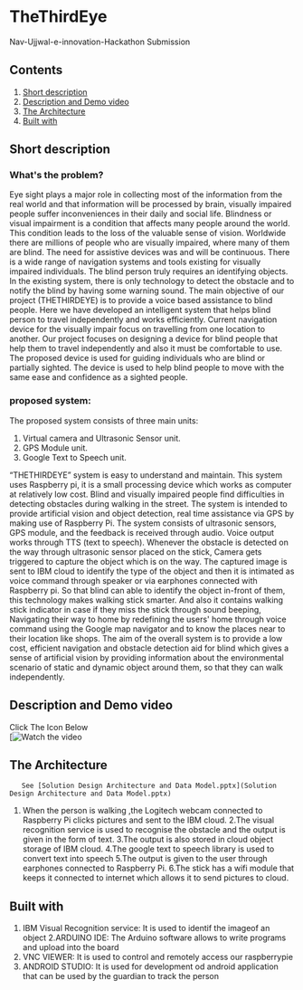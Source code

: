 # TheThirdEye

Nav-Ujjwal-e-innovation-Hackathon Submission

## Contents

1. [Short description](#short-description)
1. [Description and Demo video](#description-and-demo-video)
1. [The Architecture](#the-architecture)
1. [Built with](#built-with)
## Short description

### What's the problem?


Eye sight plays a major role in collecting most of the information from the real world and that information will be processed by brain, visually impaired people suffer inconveniences in their daily and social life. Blindness or visual impairment is a condition that affects many people around the world. This condition leads to the loss of the valuable sense of vision. Worldwide there are millions of people who are visually impaired, where many of them are blind. The need for assistive devices was and will be continuous. There is a wide range of navigation systems and tools existing for visually impaired individuals. The blind person truly requires an identifying objects. 
In the existing system, there is only technology to detect the obstacle and to notify the blind by having some warning sound. 
The main objective of our project (THETHIRDEYE) is to provide a voice based assistance to blind people. Here we have developed an intelligent system that helps blind person to travel independently and works efficiently. Current navigation device for the visually impair focus on travelling from one location to another. Our project focuses on designing a device for blind people that help them to travel independently and also it must be comfortable to use. The proposed device is used for guiding individuals who are blind or partially sighted. The device is used to help blind people to move with the same ease and confidence as a sighted people.

### proposed system:
The proposed system consists of three main units:

 1. Virtual camera and Ultrasonic Sensor unit. 
 2. GPS Module unit. 
 3. Google Text to Speech unit.
 
“THETHIRDEYE” system is easy to understand and maintain. This system uses Raspberry pi, it is a small processing device which works as computer at relatively low cost. Blind and visually impaired people find difficulties in detecting obstacles during walking in the street. The system is intended to provide artificial vision and object detection, real time assistance via GPS by making use of Raspberry Pi. The system consists of ultrasonic sensors, GPS module, and the feedback is received through audio. Voice output works through TTS (text to speech). Whenever the obstacle is detected on the way through ultrasonic sensor placed on the stick, Camera gets triggered to capture the object which is on the way. The captured image is sent to IBM cloud to identify the type of the object and then it is intimated as voice command through speaker or via earphones connected with Raspberry pi. So that blind can able to identify the object in-front of them, this technology makes walking stick smarter. And also it contains walking stick indicator in case if they miss the stick through sound beeping, Navigating their way to home by redefining the users' home through voice command using the Google map navigator and to know the places near to their location like shops.
The aim of the overall system is to provide a low cost, efficient navigation and obstacle detection aid for blind which gives a sense of artificial vision by providing information about the environmental scenario of static and dynamic object around them, so that they can walk independently.
## Description and Demo video
Click The Icon Below <br>
[![Watch the video](https://youtu.be/MapIl5MninA)

## The Architecture

       See [Solution Design Architecture and Data Model.pptx](Solution Design Architecture and Data Model.pptx)
       
  1. When the person is walking ,the Logitech webcam connected to Raspberry Pi clicks pictures and sent to the IBM cloud.
  2.The visual recognition service is used to recognise the obstacle and the output is given in the form of text.
  3.The output is also stored in cloud object storage of IBM cloud.
  4.The google text to speech library is used to convert text into speech
  5.The output is given to the user through earphones connected to Raspberry Pi.
  6.The stick has a wifi module that keeps it connected to internet which allows it to send pictures to cloud.
       
 ## Built with
 
   1. IBM Visual Recognition service: It is used to identif the imageof an object
   2.ARDUINO IDE: The Arduino software allows to write programs and upload into the board
   3. VNC VIEWER: It is used to control and remotely access our raspberrypie
   4. ANDROID STUDIO: It is used for development od android application that can be used by the guardian to track the person




